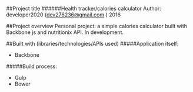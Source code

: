
##Project title
######Health tracker/calories calculator
Author: developer2020 (<dev276236@gmail.com> )
2016

##Project overview
Personal project: 
a simple calories calculator built with Backbone js and nutritionix API.
In development.


##Built with (libraries/technologies/APIs used)
#####Application itself:
* Backbone

#####Build process:

* Gulp
* Bower




